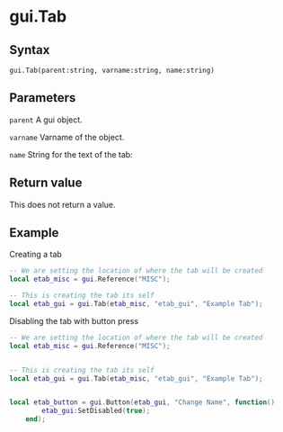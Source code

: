 # gui.Tab

## Syntax
```
gui.Tab(parent:string, varname:string, name:string)
```

## Parameters
```parent``` A gui object.

```varname``` Varname of the object.

```name``` String for the text of the tab:

## Return value
This does not return a value.

## Example
Creating a tab
```lua
-- We are setting the location of where the tab will be created
local etab_misc = gui.Reference("MISC");

-- This is creating the tab its self
local etab_gui = gui.Tab(etab_misc, "etab_gui", "Example Tab");
```

Disabling the tab with button press
```lua
-- We are setting the location of where the tab will be created
local etab_misc = gui.Reference("MISC");


-- This is creating the tab its self
local etab_gui = gui.Tab(etab_misc, "etab_gui", "Example Tab");


local etab_button = gui.Button(etab_gui, "Change Name", function()
		etab_gui:SetDisabled(true);
	end);
```

